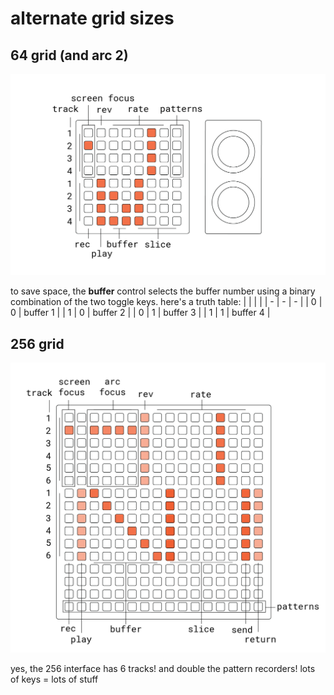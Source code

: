 # alternate grid sizes

## 64 grid (and arc 2)

![documentation image](doc/ndls_64.png)

to save space, the **buffer** control selects the buffer number using a binary combination of the two toggle keys. here's a truth table:
| | | |
| - | - | - |
| 0 | 0 | buffer 1 |
| 1 | 0 | buffer 2 |
| 0 | 1 | buffer 3 |
| 1 | 1 | buffer 4 |

## 256 grid

![documentation image](doc/ndls_256.png)

yes, the 256 interface has 6 tracks! and double the pattern recorders! lots of keys = lots of stuff
